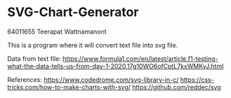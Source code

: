 # SVG-Chart-Generator
64011655 Teerapat Wattnamanont

This is a program where it will convert text file into svg file.

Data from text file: 
https://www.formula1.com/en/latest/article.f1-testing-what-the-data-tells-us-from-day-1-2020.17g10WO6ofCptL7kxWMKyJ.html

References:
https://www.codedrome.com/svg-library-in-c/
https://css-tricks.com/how-to-make-charts-with-svg/
https://github.com/reddec/svg

